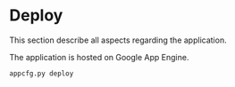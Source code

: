 Deploy
======
This section describe all aspects regarding the application.

The application is hosted on Google App Engine.

    appcfg.py deploy
    

